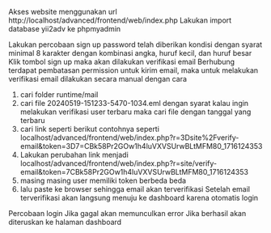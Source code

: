 Akses website menggunakan url http://localhost/advanced/frontend/web/index.php
Lakukan import database yii2adv ke phpmyadmin

Lakukan percobaan sign up
password telah diberikan kondisi dengan syarat minimal 8 karakter dengan kombinasi angka, huruf kecil, dan huruf besar
Klik tombol sign up maka akan dilakukan verifikasi email
Berhubung terdapat pembatasan permission untuk kirim email, maka untuk melakukan verifikasi email dilakukan secara manual dengan cara
1. cari folder runtime/mail
2. cari file 20240519-151233-5470-1034.eml dengan syarat kalau ingin melakukan verifikasi user terbaru maka cari file dengan tanggal yang terbaru
3. cari link seperti berikut contohnya seperti localhost/advanced/frontend/web/index.php?r=3Dsite%2Fverify-email&token=3D7=CBk58Pr2GOw1h4luVXVSUrwBLtMFM80_1716124353
4. Lakukan perubahan link menjadi localhost/advanced/frontend/web/index.php?r=site/verify-email&token=7CBk58Pr2GOw1h4luVXVSUrwBLtMFM80_1716124353
5. masing masing user memiliki token berbeda beda
6. lalu paste ke browser sehingga email akan terverifikasi
Setelah email terverifikasi akan langsung menuju ke dashboard karena otomatis login

Percobaan login
Jika gagal akan memunculkan error
Jika berhasil akan diteruskan ke halaman dashboard
